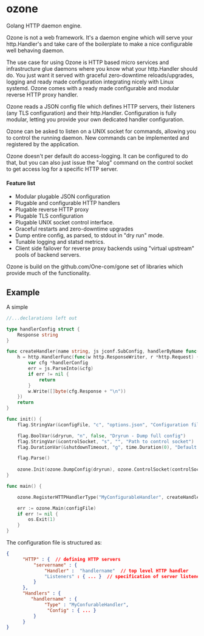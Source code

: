 # ozone
Golang HTTP daemon engine.

Ozone is not a web framework. It's a daemon engine which will serve your http.Handler's and take care of the boilerplate to make a nice configurable well behaving daemon.

The use case for using Ozone is HTTP based micro services and infrastructure glue daemons where you know what your http.Handler should do. You just want it served with graceful zero-downtime reloads/upgrades, logging and ready made configuration integrating nicely with Linux systemd. Ozone comes with a ready made configurable and modular reverse HTTP proxy handler.

Ozone reads a JSON config file which defines HTTP servers, their listeners (any TLS configuration) and their http.Handler. Configuration is fully modular, letting you provide your own dedicated handler configuration.

Ozone can be asked to listen on a UNIX socket for commands, allowing you to control the running daemon. New commands can be implemented and registered by the application.

Ozone doesn't per default do access-logging. It can be configured to do that, but you can also just issue the "alog" command on the control socket to get access log for a specific HTTP server.

#### Feature list

- Modular plugable JSON configuration
- Plugable and configurable HTTP handlers
- Plugable reverse HTTP proxy
- Plugable TLS configuration
- Plugable UNIX socket control interface.
- Graceful restarts and zero-downtime upgrades
- Dump entire config, as parsed, to stdout in "dry run" mode.
- Tunable logging and statsd metrics.
- Client side failover for reverse proxy backends using "virtual upstream" pools of backend servers.

Ozone is build on the github.com/One-com/gone set of libraries which provide much of the functionality.

## Example

A simple 

``` go
//...declarations left out

type handlerConfig struct {
	Response string
}

func createHandler(name string, js jconf.SubConfig, handlerByName func(string) (http.Handler, error)) (h http.Handler, cleanup func() error, err error) {
	h = http.HandlerFunc(func(w http.ResponseWriter, r *http.Request) {
		var cfg *handlerConfig
		err = js.ParseInto(&cfg)
		if err != nil {
			return
		}
		w.Write([]byte(cfg.Response + "\n"))
	})
	return
}

func init() {
	flag.StringVar(&configFile, "c", "options.json", "Configuration file")

	flag.BoolVar(&dryrun, "n", false, "Dryrun - Dump full config")
	flag.StringVar(&controlSocket, "s", "", "Path to control socket")
	flag.DurationVar(&shutdownTimeout, "g", time.Duration(0), "Default timeout (seconds) to do graceful shutdown")

	flag.Parse()
	
	ozone.Init(ozone.DumpConfig(dryrun), ozone.ControlSocket(controlSocket), ozone.ShutdownTimeout(shutdownTimeout))
}

func main() {

    ozone.RegisterHTTPHandlerType("MyConfigurableHandler", createHandler)

	err := ozone.Main(configFile)
	if err != nil {
		os.Exit(1)
	}
}

```

The configuration file is structured as:

``` json
{
      "HTTP" : {  // defining HTTP servers
          "servername" : {
              "Handler" :  "handlername"  // top level HTTP handler
              "Listeners" : { ... }  // specification of server listeners.
          }
      },
      "Handlers" : {
         "handlername" : {
              "Type" : "MyConfurableHandler",
               "Config" : { ... }
          }
      }
}
```
